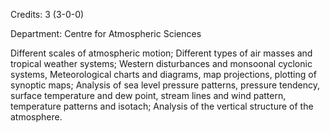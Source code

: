 Credits: 3 (3-0-0)

Department: Centre for Atmospheric Sciences

Different scales of atmospheric motion; Different types of air masses and tropical weather systems; Western disturbances and monsoonal cyclonic systems, Meteorological charts and diagrams, map projections, plotting of synoptic maps; Analysis of sea level pressure patterns, pressure tendency, surface temperature and dew point, stream lines and wind pattern, temperature patterns and isotach; Analysis of the vertical structure of the atmosphere.